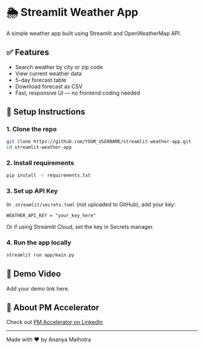 # 🌦️ Streamlit Weather App

A simple weather app built using Streamlit and OpenWeatherMap API.

## ✅ Features

- Search weather by city or zip code
- View current weather data
- 5-day forecast table
- Download forecast as CSV
- Fast, responsive UI — no frontend coding needed

## 🚀 Setup Instructions

### 1. Clone the repo
```bash
git clone https://github.com/YOUR_USERNAME/streamlit-weather-app.git
cd streamlit-weather-app
```

### 2. Install requirements
```bash
pip install -r requirements.txt
```

### 3. Set up API Key

In `.streamlit/secrets.toml` (not uploaded to GitHub), add your key:
```
WEATHER_API_KEY = "your_key_here"
```

Or if using Streamlit Cloud, set the key in Secrets manager.

### 4. Run the app locally
```bash
streamlit run app/main.py
```

## 🔗 Demo Video
Add your demo link here.

## 📎 About PM Accelerator
Check out [PM Accelerator on LinkedIn](https://www.linkedin.com/company/product-manager-accelerator/)

---

Made with ❤️ by Ananya Malhotra
